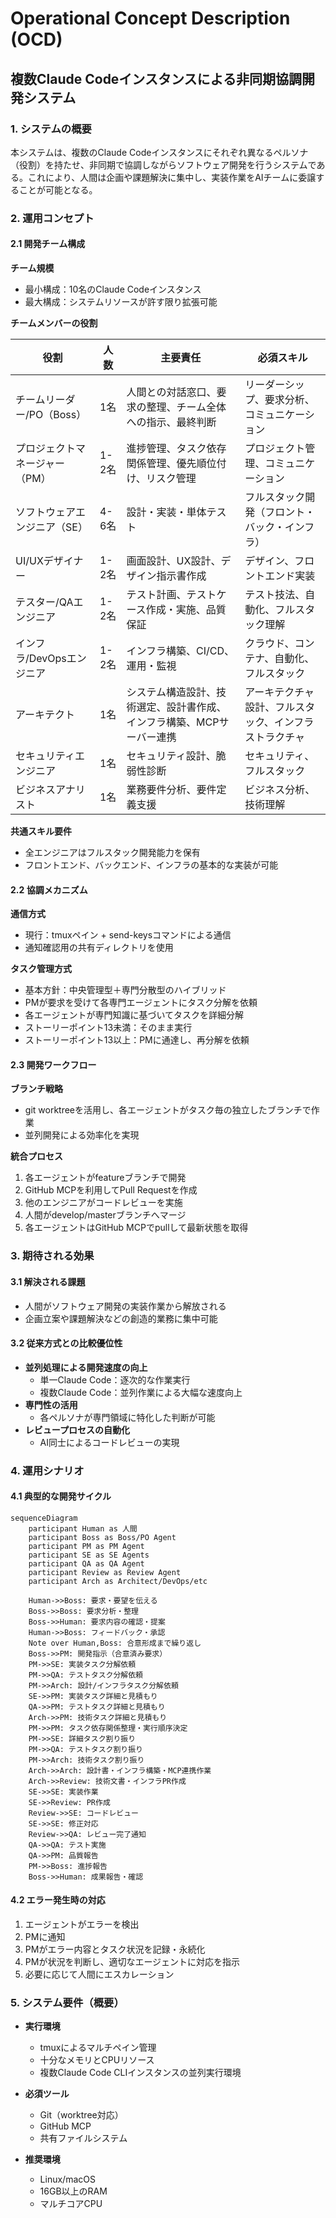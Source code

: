 # Operational Concept Description (OCD)
## 複数Claude Codeインスタンスによる非同期協調開発システム

### 1. システムの概要

本システムは、複数のClaude Codeインスタンスにそれぞれ異なるペルソナ（役割）を持たせ、非同期で協調しながらソフトウェア開発を行うシステムである。これにより、人間は企画や課題解決に集中し、実装作業をAIチームに委譲することが可能となる。

### 2. 運用コンセプト

#### 2.1 開発チーム構成

**チーム規模**
- 最小構成：10名のClaude Codeインスタンス
- 最大構成：システムリソースが許す限り拡張可能

**チームメンバーの役割**

| 役割 | 人数 | 主要責任 | 必須スキル |
|------|------|----------|------------|
| チームリーダー/PO（Boss） | 1名 | 人間との対話窓口、要求の整理、チーム全体への指示、最終判断 | リーダーシップ、要求分析、コミュニケーション |
| プロジェクトマネージャー（PM） | 1-2名 | 進捗管理、タスク依存関係管理、優先順位付け、リスク管理 | プロジェクト管理、コミュニケーション |
| ソフトウェアエンジニア（SE） | 4-6名 | 設計・実装・単体テスト | フルスタック開発（フロント・バック・インフラ） |
| UI/UXデザイナー | 1-2名 | 画面設計、UX設計、デザイン指示書作成 | デザイン、フロントエンド実装 |
| テスター/QAエンジニア | 1-2名 | テスト計画、テストケース作成・実施、品質保証 | テスト技法、自動化、フルスタック理解 |
| インフラ/DevOpsエンジニア | 1-2名 | インフラ構築、CI/CD、運用・監視 | クラウド、コンテナ、自動化、フルスタック |
| アーキテクト | 1名 | システム構造設計、技術選定、設計書作成、インフラ構築、MCPサーバー連携 | アーキテクチャ設計、フルスタック、インフラストラクチャ |
| セキュリティエンジニア | 1名 | セキュリティ設計、脆弱性診断 | セキュリティ、フルスタック |
| ビジネスアナリスト | 1名 | 業務要件分析、要件定義支援 | ビジネス分析、技術理解 |

**共通スキル要件**
- 全エンジニアはフルスタック開発能力を保有
- フロントエンド、バックエンド、インフラの基本的な実装が可能

#### 2.2 協調メカニズム

**通信方式**
- 現行：tmuxペイン + send-keysコマンドによる通信
- 通知確認用の共有ディレクトリを使用

**タスク管理方式**
- 基本方針：中央管理型＋専門分散型のハイブリッド
- PMが要求を受けて各専門エージェントにタスク分解を依頼
- 各エージェントが専門知識に基づいてタスクを詳細分解
- ストーリーポイント13未満：そのまま実行
- ストーリーポイント13以上：PMに通達し、再分解を依頼

#### 2.3 開発ワークフロー

**ブランチ戦略**
- git worktreeを活用し、各エージェントがタスク毎の独立したブランチで作業
- 並列開発による効率化を実現

**統合プロセス**
1. 各エージェントがfeatureブランチで開発
2. GitHub MCPを利用してPull Requestを作成
3. 他のエンジニアがコードレビューを実施
4. 人間がdevelop/masterブランチへマージ
5. 各エージェントはGitHub MCPでpullして最新状態を取得

### 3. 期待される効果

#### 3.1 解決される課題
- 人間がソフトウェア開発の実装作業から解放される
- 企画立案や課題解決などの創造的業務に集中可能

#### 3.2 従来方式との比較優位性
- **並列処理による開発速度の向上**
  - 単一Claude Code：逐次的な作業実行
  - 複数Claude Code：並列作業による大幅な速度向上
- **専門性の活用**
  - 各ペルソナが専門領域に特化した判断が可能
- **レビュープロセスの自動化**
  - AI同士によるコードレビューの実現

### 4. 運用シナリオ

#### 4.1 典型的な開発サイクル

```mermaid
sequenceDiagram
    participant Human as 人間
    participant Boss as Boss/PO Agent
    participant PM as PM Agent
    participant SE as SE Agents
    participant QA as QA Agent
    participant Review as Review Agent
    participant Arch as Architect/DevOps/etc
    
    Human->>Boss: 要求・要望を伝える
    Boss->>Boss: 要求分析・整理
    Boss->>Human: 要求内容の確認・提案
    Human->>Boss: フィードバック・承認
    Note over Human,Boss: 合意形成まで繰り返し
    Boss->>PM: 開発指示（合意済み要求）
    PM->>SE: 実装タスク分解依頼
    PM->>QA: テストタスク分解依頼
    PM->>Arch: 設計/インフラタスク分解依頼
    SE->>PM: 実装タスク詳細と見積もり
    QA->>PM: テストタスク詳細と見積もり
    Arch->>PM: 技術タスク詳細と見積もり
    PM->>PM: タスク依存関係整理・実行順序決定
    PM->>SE: 詳細タスク割り振り
    PM->>QA: テストタスク割り振り
    PM->>Arch: 技術タスク割り振り
    Arch->>Arch: 設計書・インフラ構築・MCP連携作業
    Arch->>Review: 技術文書・インフラPR作成
    SE->>SE: 実装作業
    SE->>Review: PR作成
    Review->>SE: コードレビュー
    SE->>SE: 修正対応
    Review->>QA: レビュー完了通知
    QA->>QA: テスト実施
    QA->>PM: 品質報告
    PM->>Boss: 進捗報告
    Boss->>Human: 成果報告・確認
```

#### 4.2 エラー発生時の対応

1. エージェントがエラーを検出
2. PMに通知
3. PMがエラー内容とタスク状況を記録・永続化
4. PMが状況を判断し、適切なエージェントに対応を指示
5. 必要に応じて人間にエスカレーション

### 5. システム要件（概要）

- **実行環境**
  - tmuxによるマルチペイン管理
  - 十分なメモリとCPUリソース
  - 複数Claude Code CLIインスタンスの並列実行環境

- **必須ツール**
  - Git（worktree対応）
  - GitHub MCP
  - 共有ファイルシステム

- **推奨環境**
  - Linux/macOS
  - 16GB以上のRAM
  - マルチコアCPU